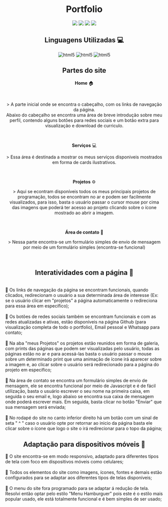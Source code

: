 <h1 align="center">Portfolio</h1>

<p align="center">
<img src="https://img.shields.io/badge/Status-Up-sucess"/>
<img src="https://img.shields.io/badge/Lan%C3%A7amento-Jul%202023-sucess">
<img src="https://img.shields.io/badge/License-MIT%20-blue">
<img src="https://img.shields.io/badge/Ver-2.0-blue"/>
</p>

<h2 align="center">Linguagens Utilizadas 💻</h2>
<p align="center">
<img aling="center" alt="html5" src="https://img.shields.io/badge/HTML5-E34F26?style=for-the-badge&logo=html5&logoColor=white">
<img aling="center" alt="html5" src="https://img.shields.io/badge/CSS3-1572B6?style=for-the-badge&logo=css3&logoColor=white">
<img aling="center" alt="html5" src="https://img.shields.io/badge/JavaScript-F7DF1E?style=for-the-badge&logo=javascript&logoColor=black">
</p>

<h2 align="center"> Partes do site </h2>
<p align="center"> <strong>Home</strong> 🏠 </p> <br>
<p align="center"> > A parte inicial onde se encontra o cabeçalho, com os links de navegação da página. <br>
Abaixo do cabeçalho se encontra uma área de breve introdução sobre meu perfil, contendo alguns botões para redes sociais e um botão extra para visualização e download de curriculo.</p>

<br>

<p align="center"><strong>Serviços</strong> 💻</p>
<p align="center">> Essa área é destinada a mostrar os meus serviços disponiveis mostrados em forma de cards ilustrativos.</p>

<br>

<p align="center"><strong>Projetos</strong> ⚙️ </p>
<p align="center">> Aqui se econtram disponíveis todos os meus principais projetos de programação, todos se encontram no ar e podem ser facilmente visualizados, para isso, basta o usuário passar o cursor mouse por cima das imagens que poderá ter acesso ao projeto clicando sobre o ícone mostrado ao abrir a imagem.</p>

<br>

<p align="center"><strong>Área de contato</strong> 📧 </p>
<p align="center">> Nessa parte encontra-se um formulário simples de envio de mensagem por meio de um formulário simples (encontra-se funcional)</p>
<br>
<h2 align="center">Interatividades com a página 🔗 </h2>
<br>
📌 Os links de navegação da página se encontram funcionais, quando clicados, redirecionam o usuário a sua determinada área de interesse
(Ex: se o usuário clicar em "projetos" a página automaticamente o redireciona para essa área em específico);
<br><br>
📌 Os botões de redes sociais também se encontram funcionais e com as redes atualizadas e ativas, estão disponíveis na página Github (para visualização completa de todo o portfolio), Email pessoal e Whatsapp para contato;
<br><br>
📌 Na aba "meus Projetos" os projetos estão reunidos em forma de galeria, com prints das páginas que podem ser visualizadas pelo usuário, todas as páginas estão no ar e para acessá-las basta o usuário passar o mouse sobre um determinado print que uma animação de ícone irá aparecer sobre a imagem e, ao clicar sobre o usuário será redirecionado para a página do projeto em específico;
<br><br>
📌 Na área de contato se encontra um formulário simples de envio de mensagem, ele se encontra funcional por meio de Javascript e é de fácil utilização, basta o usuário escrever o seu nome na primeira caixa, em seguida o seu email e, logo abaixo se encontra sua caixa de mensagem onde poderá escrever mais. Em seguida, basta clicar no botão "Enviar" que sua mensagem será enviada;
<br><br>
📌 No rodapé do site no canto inferior direito há um botão com um sinal de seta " ^ " caso o usuário opte por retornar ao inicio da página basta ele clicar sobre o ícone que logo o site o irá redirecionar para o topo da página;

<br>
<h2 align="center">Adaptação para dispositivos móveis 📲 </h2>
📌 O site encontra-se em modo responsivo, adaptado para diferentes tipos de tela com foco em dispositivos móveis como celulares;
<br><br>
📌 Todos os elementos do site como imagens, ícones, fontes e demais estão configurados para se adaptar aos diferentes tipos de telas disponíveis;
<br><br>
📌 O menu do site fora programado para se adaptar á redução de tela. Resolvi então optar pelo estilo "Menu Hamburguer" pois este é o estilo mais popular usado, ele está totalmente funcional e é bem simples de ser usado;
